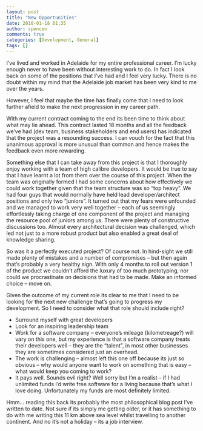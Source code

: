 ```yaml
---
layout: post
title: "New Opportunities"
date: 2010-01-18 01:35
author: spencen
comments: true
categories: [Development, General]
tags: []
---
```



I’ve lived and worked in Adelaide for my entire professional career. I’m lucky enough never to have been without interesting work to do. In fact I look back on some of the positions that I’ve had and I feel very lucky. There is no doubt within my mind that the Adelaide job market has been very kind to me over the years.
  

However, I feel that maybe the time has finally come that I need to look further afield to make the next progression in my career path. 
  

With my current contract coming to the end its been time to think about what may lie ahead. This contract lasted 18 months and all the feedback we’ve had (dev team, business stakeholders and end users) has indicated that the project was a resounding success. I can vouch for the fact that this unanimous approval is more unusual than common and hence makes the feedback even more rewarding.
  

Something else that I can take away from this project is that I thoroughly enjoy working with a team of high calibre developers. It would be true to say that I have learnt a lot from them over the course of this project. When the team was originally formed I had some concerns about how effectively we could work together given that the team structure was so “top heavy”. We had four guys that would normally have held lead developer/architect positions and only two “juniors”. It turned out that my fears were unfounded and we managed to work very well together – each of us seemingly effortlessly taking charge of one component of the project and managing the resource pool of juniors among us. There were plenty of constructive discussions too. Almost every architectural decision was challenged, which led not just to a more robust product but also enabled a great deal of knowledge sharing. 
  

So was it a perfectly executed project? Of course not. In hind-sight we still made plenty of mistakes and a number of compromises – but then again that’s probably a very healthy sign. With only 4 months to roll out version 1 of the product we couldn’t afford the luxury of too much prototyping, nor could we procrastinate on decisions that had to be made. Make an informed choice – move on.
  

Given the outcome of my current role its clear to me that I need to be looking for the next new challenge that’s going to progress my development. So I need to consider what that role should include right?
  

*   Surround myself with great developers 
*   Look for an inspiring leadership team
*   Work for a software company – everyone’s mileage (kilometreage?) will vary on this one, but my experience is that a software company treats their developers well – they are the “talent”, in most other businesses they are sometimes considered just an overhead. 
*   The work is challenging – almost left this one off because its just so obvious – why would anyone want to work on something that is easy – what would keep you coming to work? 
*   It pays well. Sounds evil right? Well sorry but I’m a realist – if I had unlimited funds I’d write free software for a living because that’s what I love doing. Unfortunately my funds are most definitely limited.   

Hmm… reading this back its probably the most philosophical blog post I’ve written to date. Not sure if its simply me getting older, or it has something to do with me writing this 11 km above sea level whilst travelling to another continent. And no it’s not a holiday – its a job interview.


